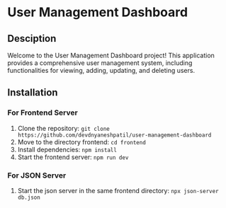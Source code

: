 # User Management Dashboard

## Desciption
Welcome to the User Management Dashboard project! This application provides a comprehensive user management system, including functionalities for viewing, adding, updating, and deleting users.

## Installation

### For Frontend Server

1. Clone the repository: `git clone https://github.com/devdnyaneshpatil/user-management-dashboard`
2. Move to the directory frontend: `cd frontend`
3. Install dependencies: `npm install`
4. Start the frontend server: `npm run dev`

### For JSON Server
1. Start the json server in the same frontend directory: `npx json-server db.json`


